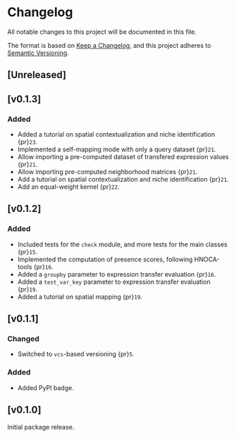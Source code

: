 # Changelog

All notable changes to this project will be documented in this file.

The format is based on [Keep a Changelog][],
and this project adheres to [Semantic Versioning][].

[keep a changelog]: https://keepachangelog.com/en/1.0.0/
[semantic versioning]: https://semver.org/spec/v2.0.0.html

## [Unreleased]

## [v0.1.3]

### Added
- Added a tutorial on spatial contextualization and niche identification {pr}`23`.
- Implemented a self-mapping mode with only a query dataset {pr}`21`.
- Allow importing a pre-computed dataset of transfered expression values {pr}`21`.
- Allow importing pre-computed neighborhood matrices {pr}`21`.
- Add a tutorial on spatial contextualization and niche identification {pr}`21`.
- Add an equal-weight kernel {pr}`22`.

## [v0.1.2]

### Added
- Included tests for the `check` module, and more tests for the main classes {pr}`15`.
- Implemented the computation of presence scores, following HNOCA-tools {pr}`16`.
- Added a `groupby` parameter to expression transfer evaluation {pr}`16`.
- Added a `test_var_key` parameter to expression transfer evaluation {pr}`19`.
- Added a tutorial on spatial mapping {pr}`19`.

## [v0.1.1]

### Changed
- Switched to `vcs`-based versioning {pr}`5`.

### Added
- Added PyPI badge.

## [v0.1.0]
Initial package release.
